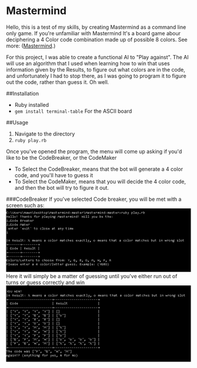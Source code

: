 # Mastermind
Hello, this is a test of my skills, by creating Mastermind as a command line only game. If you're unfamiliar with Mastermind
It's a board game abour deciphering a 4 Color code combination made up of possible 8 colors.
See more: ([Mastermind](https://en.wikipedia.org/wiki/Mastermind_(board_game) "Mastermind Wikipedia").)

For this project, I was able to create a functional AI to "Play against". The AI will use an algorithm that I used when learning
how to win that uses information given by the Results, to figure out what colors are in the code, and unfortunately I had to stop there, as I was going to program it to figure out the code, rather than guess it. Oh well. 

##Installation
* Ruby installed
* `gem install terminal-table` For the ASCII board

##Usage
1. Navigate to the directory
2. `ruby play.rb`

Once you've opened the program, the menu will come up asking if you'd like to be the CodeBreaker, or the CodeMaker

* To Select the CodeBreaker, means that the bot will generate a 4 color code, and you'll have to guess it
* To Select the CodeMaker, means that you will decide the 4 color code, and then the bot will try to figure it out.

###CodeBreaker
If you've selected Code breaker, you will be met with a screen such as: 
![Breaker Menu](https://raw.githubusercontent.com/Nawn/Mastermind/master/mastermind-breaker.PNG)
Here it will simply be a matter of guessing until you've either run out of turns or guess correctly and win
![Breaker Win](https://raw.githubusercontent.com/Nawn/Mastermind/master/mastermind-breaker-win.PNG)
